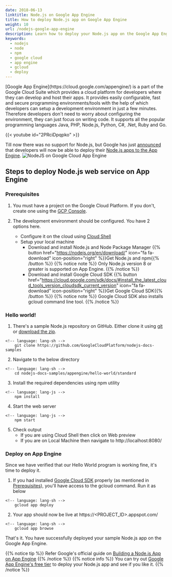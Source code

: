 ```yaml
---
date: 2018-06-13
linktitle: Node.js on Google App Engine
title: How to deploy Node.js app on Google App Engine
weight: 10
url: /nodejs-google-app-engine
description: Learn how to deploy your Node.js app on the Google App Engine.
keywords:
  - nodejs
  - node
  - npm
  - google cloud
  - app engine
  - gcloud
  - deploy
---
```

<meta property="og:image" content="https://tutswiki.com/images/nodejs-google-cloud.png"/>
[Google App Engine](https://cloud.google.com/appengine/) is a part of the Google Cloud Suite which provides a cloud platform for developers where they can develop and host their apps. It provides easily configurable, fast and secure programming environments/tools with the help of which developers can setup a development environment in just a few minutes. Therefore developers don't need to worry about configuring the environment, they can just focus on writing code. It supports all the popular programming languages Java, PHP, Node.js, Python, C#, .Net, Ruby and Go.

{{< youtube id="2PRciDpqpko" >}}

Till now there was no support for Node.js, but Google has just [announced](https://cloudplatform.googleblog.com/2018/06/Now-you-can-deploy-your-Node-js-app-to-App-Engine-standard-environment.html) that developers will now be able to deploy their [Node.js apps to the App Engine](https://cloud.google.com/nodejs/).
![NodeJS on Google Cloud App Engine](/images/nodejs-google-cloud.png "NodeJs on Google Cloud")
## Steps to deploy Node.js web service on App Engine

### Prerequisites

   1. You must have a project on the Google Cloud Platform. If you don't, create one using the [GCP Console](https://console.cloud.google.com/projectselector/appengine/create?lang=nodejs&st=true&_ga=2.136419507.-245729952.1528854239).

   2. The development environment should be configured. You have 2 options here.
      * Configure it on the cloud using [Cloud Shell](https://console.cloud.google.com/appengine?cloudshell=true&_ga=2.72119440.-245729952.1528854239)
      * Setup your local machine
         * Download and install Node.js and Node Package Manager {{% button href="https://nodejs.org/en/download/" icon="fa fa-download" icon-position="right" %}}Get Node.js and npm{{% /button %}}
         {{% notice note %}}
Only Node.js version 8 or greater is supported on App Engine.
        {{% /notice %}}
        * Download and install Google Cloud SDK {{% button href="https://cloud.google.com/sdk/docs/#install_the_latest_cloud_tools_version_cloudsdk_current_version" icon="fa fa-download" icon-position="right" %}}Get Google Cloud SDK{{% /button %}}
         {{% notice note %}}
Google Cloud SDK also installs gcloud command line tool.
        {{% /notice %}}


### Hello world!

   1. There's a sample Node.js repository on GitHub. Either clone it using [git](https://www.youtube.com/watch?v=kTXksoxWClw&list=PLndX_e9bdotV7vq2NoTwR0OPCNaA9jBEN&index=10) or [download the zip](https://github.com/GoogleCloudPlatform/nodejs-docs-samples/archive/master.zip).

    <!-- language: lang-sh -->
        git clone https://github.com/GoogleCloudPlatform/nodejs-docs-samples
   2. Navigate to the below directory

    <!-- language: lang-sh -->
        cd nodejs-docs-samples/appengine/hello-world/standard
   3. Install the required dependencies using npm utility
   
    <!-- language: lang-js -->
        npm install
   4. Start the web server
   
    <!-- language: lang-js -->
        npm start
   5. Check output
       * If you are using Cloud Shell then click on Web preview
       * If you are on Local Machine then navigate to http://localhost:8080/
        
### Deploy on App Engine

Since we have verified that our Hello World program is working fine, it's time to deploy it.

   1. If you had installed [Google Cloud SDK](https://cloud.google.com/sdk/) properly (as mentioned in [Prerequisites](#prerequisites)), you'll have access to the gcloud command. Run it as below

    <!-- language: lang-sh -->
        gcloud app deploy

   2. Your app should now be live at https://&lt;PROJECT_ID&gt;.appspot.com/
   
    <!-- language: lang-sh -->
        gcloud app browse   
   
That's it. You have successfully deployed your sample Node.js app on the Google App Engine.

{{% notice tip %}}
Refer Google's official guide on [Building a Node.js App on App Engine](https://cloud.google.com/appengine/docs/standard/nodejs/building-app/)
{{% /notice %}}
{{% notice info %}}
You can try out [Google App Engine's free tier](
https://cloud.google.com/free/docs/always-free-usage-limits) to deploy your Node.js app and see if you like it.
{{% /notice %}}

<style>
div.notices {
margin: 0.3rem 0;
</style>